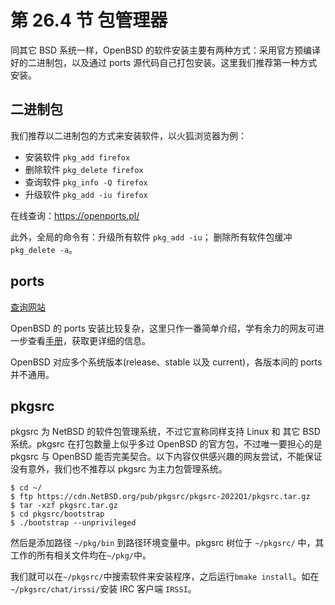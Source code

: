 # 第 26.4 节 包管理器

同其它 BSD 系统一样，OpenBSD 的软件安装主要有两种方式：采用官方预编译好的二进制包，以及通过 ports 源代码自己打包安装。这里我们推荐第一种方式安装。

## 二进制包

我们推荐以二进制包的方式来安装软件，以火狐浏览器为例：

- 安装软件 `pkg_add firefox`
- 删除软件 `pkg_delete firefox`
- 查询软件 `pkg_info -Q firefox`
- 升级软件 `pkg_add -iu firefox`

在线查询：<https://openports.pl/>

此外，全局的命令有：升级所有软件 `pkg_add -iu`； 删除所有软件包缓冲 `pkg_delete -a`。

## ports

[查询网站](https://openports.pl/)

OpenBSD 的 ports 安装比较复杂，这里只作一番简单介绍，学有余力的网友可进一步查看[手册](https://www.openbsd.org/faq/ports/ports.html)，获取更详细的信息。

OpenBSD 对应多个系统版本(release、stable 以及 current)，各版本间的 ports 并不通用。

## pkgsrc

pkgsrc 为 NetBSD 的软件包管理系统，不过它宣称同样支持 Linux 和 其它 BSD 系统。pkgsrc 在打包数量上似乎多过 OpenBSD 的官方包，不过唯一要担心的是 pkgsrc 与 OpenBSD 能否完美契合。以下内容仅供感兴趣的网友尝试，不能保证没有意外，我们也不推荐以 pkgsrc 为主力包管理系统。

```
$ cd ~/
$ ftp https://cdn.NetBSD.org/pub/pkgsrc/pkgsrc-2022Q1/pkgsrc.tar.gz
$ tar -xzf pkgsrc.tar.gz
$ cd pkgsrc/bootstrap
$ ./bootstrap --unprivileged
```

然后是添加路径 `~/pkg/bin` 到路径环境变量中。pkgsrc 树位于 `~/pkgsrc/` 中，其工作的所有相关文件均在`~/pkg/`中。

我们就可以在`~/pkgsrc/`中搜索软件来安装程序，之后运行`bmake install`。如在`~/pkgsrc/chat/irssi/`安装 IRC 客户端 `IRSSI`。
